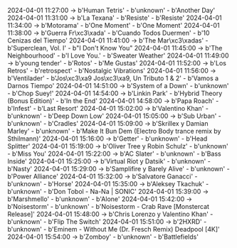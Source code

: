 2024-04-01 11:27:00 -> b'Human Tetris' - b'unknown' - b'Another Day'
2024-04-01 11:31:00 -> b'La Texana' - b'Resiste' - b'Resiste'
2024-04-01 11:34:00 -> b'Motorama' - b'One Moment' - b'One Moment'
2024-04-01 11:38:00 -> b'Guerra Fr\xc3\xada' - b'Cuando Todos Duermen' - b'10 Cenizas del Tiempo'
2024-04-01 11:41:00 -> b'The Mar\xc3\xadas' - b'Superclean, Vol. I' - b"I Don't Know You"
2024-04-01 11:45:00 -> b'The Neighbourhood' - b'I Love You.' - b'Sweater Weather'
2024-04-01 11:49:00 -> b'young tender' - b'Rotos' - b'Me Gustas'
2024-04-01 11:52:00 -> b'Los Retros' - b'retrospect' - b'Nostalgic Vibrations'
2024-04-01 11:56:00 -> b'Ventilader' - b'Jos\xc3\xa9 Jos\xc3\xa9, Un Tributo 1 & 2' - b'Vamos a Darnos Tiempo'
2024-04-01 14:51:00 -> b'System of a Down' - b'unknown' - b'Chop Suey!'
2024-04-01 14:54:00 -> b'Linkin Park' - b'Hybrid Theory (Bonus Edition)' - b'In the End'
2024-04-01 14:58:00 -> b'Papa Roach' - b'Infest' - b'Last Resort'
2024-04-01 15:02:00 -> b'Valentino Khan' - b'unknown' - b'Deep Down Low'
2024-04-01 15:05:00 -> b'Sub Urban' - b'unknown' - b'Cradles'
2024-04-01 15:09:00 -> b'Skrillex y Damian Marley' - b'unknown' - b'Make It Bun Dem (Electro Body trance remix by Sthilmann)'
2024-04-01 15:16:00 -> b'Getter' - b'unknown' - b'Head Splitter'
2024-04-01 15:19:00 -> b'Oliver Tree y Robin Schulz' - b'unknown' - b'Miss You'
2024-04-01 15:22:00 -> b'AC Slater' - b'unknown' - b'Bass Inside'
2024-04-01 15:25:00 -> b'Virtual Riot y Datsik' - b'unknown' - b'Nasty'
2024-04-01 15:29:00 -> b'Samplifire y Barely Alive' - b'unknown' - b'Power Alliance'
2024-04-01 15:32:00 -> b'Salvatore Ganacci' - b'unknown' - b'Horse'
2024-04-01 15:35:00 -> b'Aleksey Tkachuk' - b'unknown' - b'Don Tobol - Na-Na | SONIC'
2024-04-01 15:39:00 -> b'Marshmello' - b'unknown' - b'Alone'
2024-04-01 15:42:00 -> b'Noisestorm' - b'unknown' - b'Noisestorm - Crab Rave [Monstercat Release]'
2024-04-01 15:48:00 -> b'Chris Lorenzo y Valentino Khan' - b'unknown' - b'Flip The Switch'
2024-04-01 15:51:00 -> b'2HXRD' - b'unknown' - b'Eminem - Without Me (Dr. Fresch Remix)  Deadpool [4K]'
2024-04-01 15:54:00 -> b'Zomboy' - b'unknown' - b'Battlefields'
